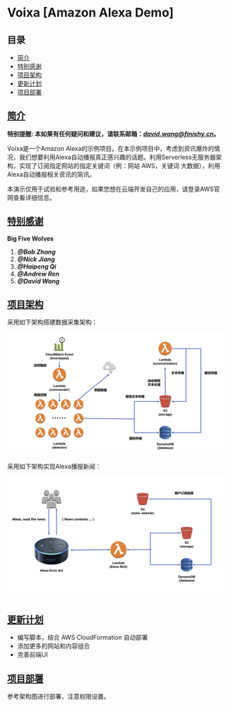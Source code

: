 # Voixa [Amazon Alexa Demo]


## 目录

- [简介](#简介)
- [特别感谢](#特别感谢)
- [项目架构](#项目架构)
- [更新计划](#更新计划)
- [项目部署](#项目部署)


## [简介](id:简介)


**特别提醒: 本如果有任何疑问和建议，请联系邮箱：*[david.wang@finishy.cn](mailto:david.wang@finishy.cn)*。**

Voixa是一个Amazon Alexa的示例项目。在本示例项目中，考虑到资讯爆炸的情况，我们想要利用Alexa自动播报真正感兴趣的话题。利用Serverless无服务器架构，实现了订阅指定网站的指定关键词（例：网站 AWS，关键词 大数据），利用Alexa自动播报相关资讯的简讯。

本演示仅用于试验和参考用途，如果您想在云端开发自己的应用，请登录AWS官网查看详细信息。


## [特别感谢](id:特别感谢)

**Big Five Wolves**
1. ***@Bob Zhang***
2. ***@Nick Jiang***
3. ***@Haipeng Qi***
4. ***@Andrew Ren***
5. ***@David Wang***


## [项目架构](id:项目架构)

采用如下架构搭建数据采集架构：

![数据采集架构](./Data_Collect.jpeg)

采用如下架构实现Alexa播报新闻：

![新闻播报架构](./Alexa_Skill.jpeg)


## [更新计划](id:更新计划)

- 编写脚本，结合 AWS CloudFormation 自动部署
- 添加更多的网站和内容组合
- 完善前端UI


## [项目部署](id:项目部署)

参考架构图进行部署，注意权限设置。
